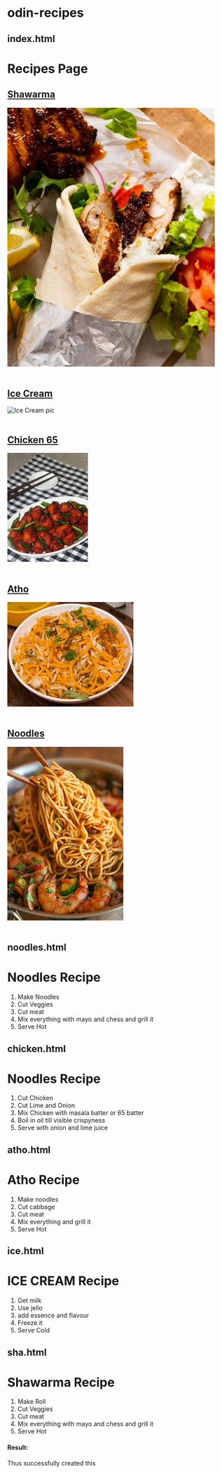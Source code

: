 # odin-recipes
## index.html
<!DOCTYPE html>
<html lang="en">
<head>
    <meta charset="UTF-8">
    <meta name="viewport" content="width=device-width, initial-scale=1.0">
    <title>Recipes</title>
</head>
<body>
    <h1>Recipes Page</h1>
    <h2><a href="reciepes/sha.html"><strong>Shawarma</strong></a></h2>
    <img src="reciepes/recipes_pics/image.png" alt="Shawarma pic"><br><br>
    <h2><a href="reciepes/ice.html"><strong>Ice Cream</strong></a></h2>
    <img src="https://th.bing.com/th/id/OIP.lVQkqSr-LRuKKnasOGtG8QHaLT?w=126&h=193&c=7&r=0&o=5&dpr=1.3&pid=1.7" alt="Ice Cream pic"><br><br>
    <h2><a href="reciepes/chicken.html"><strong>Chicken 65</strong></a></h2>
    <img src="reciepes/recipes_pics/image1.png" alt="Chicken 65 pic"><br><br>
    <h2><a href="reciepes/atho.html"><strong>Atho</strong></a></h2>
    <img src="reciepes/recipes_pics/atho.png" alt="Atho pic"><br><br>
    <h2><a href="reciepes/noodles.html"><strong>Noodles</strong></a></h2>
    <img src="reciepes/recipes_pics/noodles.png" alt="Noodles pic"><br><br>
</body>
</html>

## noodles.html
<!DOCTYPE html>
<html lang="en">
<head>
    <meta charset="UTF-8">
    <meta name="viewport" content="width=device-width, initial-scale=1.0">
    <title>Document</title>
</head>
<body>
    <h1>Noodles Recipe</h1>
    <ol>
        <li>Make Noodles</li>
        <li>Cut Veggies</li>
        <li>Cut meat</li>
        <li>Mix everything with mayo and chess and grill it</li>
        <li>Serve Hot</li>
    </ol>
</body>
</html>

## chicken.html
<!DOCTYPE html>
<html lang="en">
<head>
    <meta charset="UTF-8">
    <meta name="viewport" content="width=device-width, initial-scale=1.0">
    <title>Document</title>
</head>
<body>
    <h1>Noodles Recipe</h1>
    <ol>
        <li>Cut Chicken</li>
        <li>Cut Lime and Onion</li>
        <li>Mix Chicken with masala batter or 65 batter</li>
        <li>Boil in oil till visible crispyness</li>
        <li>Serve with onion and lime juice</li>
    </ol>
</body>
</html>

## atho.html
<!DOCTYPE html>
<html lang="en">
<head>
    <meta charset="UTF-8">
    <meta name="viewport" content="width=device-width, initial-scale=1.0">
    <title>Document</title>
</head>
<body>
    <h1>Atho Recipe</h1>
    <ol>
        <li>Make noodles</li>
        <li>Cut cabbage</li>
        <li>Cut meat</li>
        <li>Mix everything and grill it</li>
        <li>Serve Hot</li>
    </ol>
</body>
</html>

## ice.html
<!DOCTYPE html>
<html lang="en">
<head>
    <meta charset="UTF-8">
    <meta name="viewport" content="width=device-width, initial-scale=1.0">
    <title>Document</title>
</head>
<body>
    <h1>ICE CREAM Recipe</h1>
    <ol>
        <li>Get milk</li>
        <li>Use jello</li>
        <li>add essence and flavour</li>
        <li>Freeze it</li>
        <li>Serve Cold</li>
    </ol>
</body>
</html>

## sha.html
<!DOCTYPE html>
<html lang="en">
<head>
    <meta charset="UTF-8">
    <meta name="viewport" content="width=device-width, initial-scale=1.0">
    <title>Document</title>
</head>
<body>
    <h1>Shawarma Recipe</h1>
    <ol>
        <li>Make Roll</li>
        <li>Cut Veggies</li>
        <li>Cut meat</li>
        <li>Mix everything with mayo and chess and grill it</li>
        <li>Serve Hot</li>
    </ol>
</body>
</html>

#### Result:
Thus successfully created this